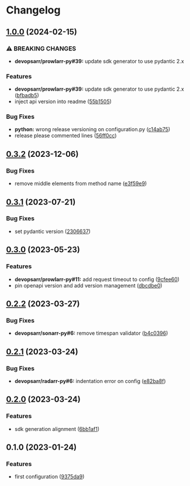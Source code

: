 # Changelog

## [1.0.0](https://github.com/devopsarr/lidarr-py/compare/v0.3.2...v1.0.0) (2024-02-15)


### ⚠ BREAKING CHANGES

* **devopsarr/prowlarr-py#39:** update sdk generator to use pydantic 2.x

### Features

* **devopsarr/prowlarr-py#39:** update sdk generator to use pydantic 2.x ([bfbadb5](https://github.com/devopsarr/lidarr-py/commit/bfbadb533d4204a252f5cde0b6fdc3beb0ab3ce3))
* inject api version into readme ([55b1505](https://github.com/devopsarr/lidarr-py/commit/55b150591f9b1a5a0f280f6df06d1f996054b717))


### Bug Fixes

* **python:** wrong release versioning on configuration.py ([c14ab75](https://github.com/devopsarr/lidarr-py/commit/c14ab75033b6286cdc2d2add49ed5b36d40290ac))
* release please commented lines ([56ff0cc](https://github.com/devopsarr/lidarr-py/commit/56ff0cc5b7e2c54b7fa4b202d8924e7658134dad))

## [0.3.2](https://github.com/devopsarr/lidarr-py/compare/v0.3.1...v0.3.2) (2023-12-06)


### Bug Fixes

* remove middle elements from method name ([e3f59e9](https://github.com/devopsarr/lidarr-py/commit/e3f59e99d71c1b80980869036ef6ff9d0984f502))

## [0.3.1](https://github.com/devopsarr/lidarr-py/compare/v0.3.0...v0.3.1) (2023-07-21)


### Bug Fixes

* set pydantic version ([2306637](https://github.com/devopsarr/lidarr-py/commit/2306637b89faadfcdf666f20c932774d86cba7c5))

## [0.3.0](https://github.com/devopsarr/lidarr-py/compare/v0.2.2...v0.3.0) (2023-05-23)


### Features

* **devopsarr/prowlarr-py#11:** add request timeout to config ([9cfee60](https://github.com/devopsarr/lidarr-py/commit/9cfee60dd06d4d4c520f8db0c17014f1fc080a7c))
* pin openapi version and add version management ([dbcdbe0](https://github.com/devopsarr/lidarr-py/commit/dbcdbe05994b37bd288805d3e1653b02d3925cda))

## [0.2.2](https://github.com/devopsarr/lidarr-py/compare/v0.2.1...v0.2.2) (2023-03-27)


### Bug Fixes

* **devopsarr/sonarr-py#6:** remove timespan validator ([b4c0396](https://github.com/devopsarr/lidarr-py/commit/b4c03962b24e2b10a233f2e0347631b64afaf208))

## [0.2.1](https://github.com/devopsarr/lidarr-py/compare/v0.2.0...v0.2.1) (2023-03-24)


### Bug Fixes

* **devopsarr/radarr-py#6:** indentation error on config ([e82ba8f](https://github.com/devopsarr/lidarr-py/commit/e82ba8fe87c66e27aae261676747eb701ad6c851))

## [0.2.0](https://github.com/devopsarr/lidarr-py/compare/v0.1.0...v0.2.0) (2023-03-24)


### Features

* sdk generation alignment ([6bb1af1](https://github.com/devopsarr/lidarr-py/commit/6bb1af1589bb8cf625fca37d33b2a9ae62d98df2))

## 0.1.0 (2023-01-24)


### Features

* first configuration ([9375da9](https://github.com/devopsarr/lidarr-py/commit/9375da9628dd69968e34f4fa430f077805d0230a))
